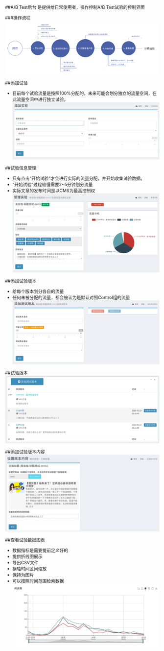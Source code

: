 ##A/B Test后台
是提供给日常使用者，操作控制A/B Test试验的控制界面

###操作流程
![](../_images/cms_1.png)

##添加试验
* 目前每个试验流量是按照100%分配的，未来可能会划分独立的流量空间，在此流量空间中进行独立试验。
![](../_images/cms_2.png)

##试验信息管理
* 只有点击“开始试验”才会进行实际的流量分配，并开始收集试验数据。
* “开始试验”过程较慢需要2~5分钟划分流量
* 实际文章的发布时间是以CMS为最高控制权
![](../_images/cms_5.png)

##添加试验版本
* 给每个版本划分各自的流量
* 任何未被分配的流量，都会被认为是默认对照Control组的流量
![](../_images/cms_3.png)


##试验版本
![](../_images/cms_6.png)

##添加试验版本内容
![](../_images/cms_4.png)

##查看试验数据图表
* 数据指标是需要提前定义好的
* 提供折线图展示
* 导出CSV文件
* 横轴时间区间缩放
* 保持为图片
* 可以按照时间范围检索数据
![](../_images/cms_7.png)